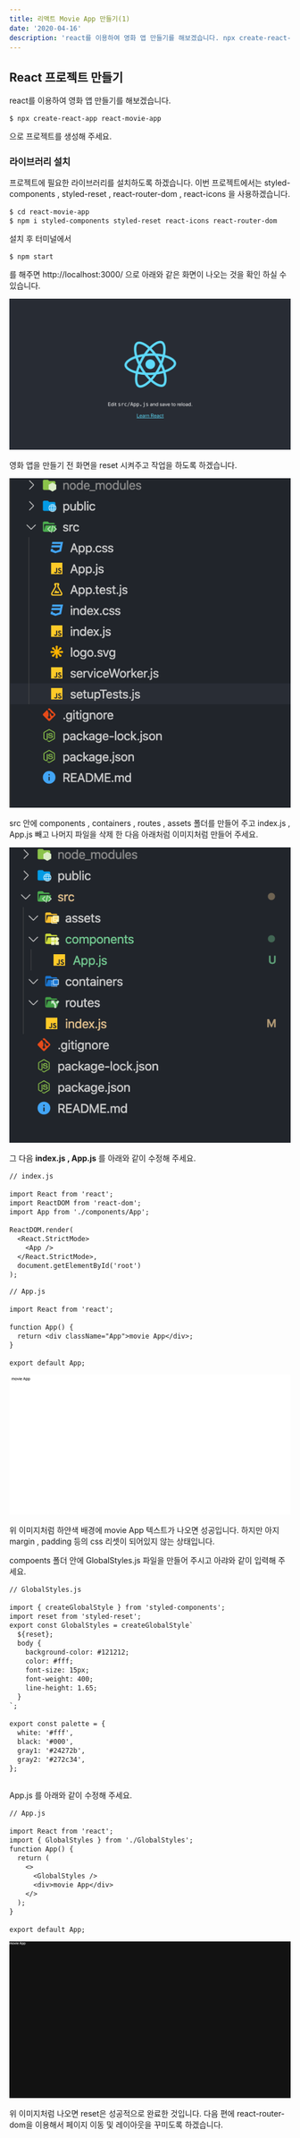 ```yaml
---
title: 리액트 Movie App 만들기(1)
date: '2020-04-16'
description: 'react를 이용하여 영화 앱 만들기를 해보겠습니다. npx create-react-app react-movie-app 으로 프로젝트를 생성해 주세요.'
---
```


## React 프로젝트 만들기

react를 이용하여 영화 앱 만들기를 해보겠습니다.

```
$ npx create-react-app react-movie-app
```

으로 프로젝트를 생성해 주세요.

### 라이브러리 설치

프로젝트에 필요한 라이브러리를 설치하도록 하겠습니다. 이번 프로젝트에서는 styled-components , styled-reset , react-router-dom , react-icons 을 사용하겠습니다.

```
$ cd react-movie-app
$ npm i styled-components styled-reset react-icons react-router-dom
```

설치 후 터미널에서

```
$ npm start
```

를 해주면 http://localhost:3000/ 으로 아래와 같은 화면이 나오는 것을 확인 하실 수 있습니다.

![react_movie_img01](./images/react_movie_img01.png)

영화 앱을 만들기 전 화면을 reset 시켜주고 작업을 하도록 하겠습니다.

![react_movie_img02](./images/react_movie_img02.png)

src 안에 components , containers , routes , assets 폴더를 만들어 주고 index.js , App.js 빼고 나머지 파일을 삭제 한 다음 아래처럼 이미지처럼 만들어 주세요.

![react_movie_img03](./images/react_movie_img03.png)

그 다음 **index.js , App.js** 를 아래와 같이 수정해 주세요.

```
// index.js

import React from 'react';
import ReactDOM from 'react-dom';
import App from './components/App';

ReactDOM.render(
  <React.StrictMode>
    <App />
  </React.StrictMode>,
  document.getElementById('root')
);

```

```
// App.js

import React from 'react';

function App() {
  return <div className="App">movie App</div>;
}

export default App;

```

![react_movie_img04](./images/react_movie_img04.png)

위 이미지처럼 하얀색 배경에 movie App 텍스트가 나오면 성공입니다. 하지만 아지 margin , padding 등의 css 리셋이 되어있지 않는 상태입니다.

compoents 폴더 안에 GlobalStyles.js 파일을 만들어 주시고 아랴와 같이 입력해 주세요.

```
// GlobalStyles.js

import { createGlobalStyle } from 'styled-components';
import reset from 'styled-reset';
export const GlobalStyles = createGlobalStyle`
  ${reset};
  body {
    background-color: #121212;
    color: #fff;
    font-size: 15px;
    font-weight: 400;
    line-height: 1.65;
  }
`;

export const palette = {
  white: '#fff',
  black: '#000',
  gray1: '#24272b',
  gray2: '#272c34',
};


```

App.js 를 아래와 같이 수정해 주세요.

```
// App.js

import React from 'react';
import { GlobalStyles } from './GlobalStyles';
function App() {
  return (
    <>
      <GlobalStyles />
      <div>movie App</div>
    </>
  );
}

export default App;

```

![react_movie_img05](./images/react_movie_img05.png)

위 이미지처럼 나오면 reset은 성공적으로 완료한 것입니다. 다음 편에 react-router-dom을 이용해서 페이지 이동 및 레이아웃을 꾸미도록 하겠습니다.
